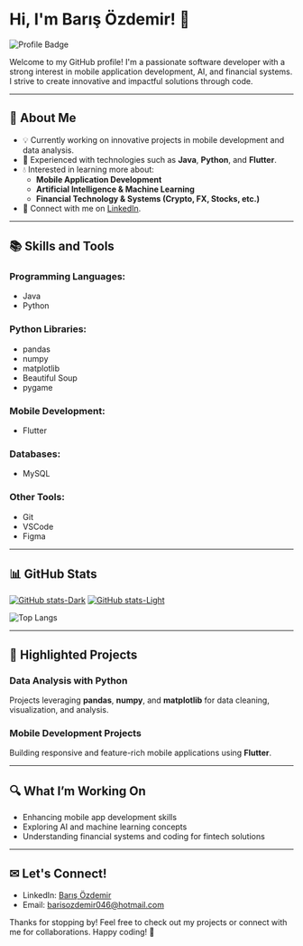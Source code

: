 # Hi, I'm Barış Özdemir! 👋
![Profile Badge](https://img.shields.io/badge/Profile-%400xbarss-blue)

Welcome to my GitHub profile! I'm a passionate software developer with a strong interest in mobile application development, AI, and financial systems. I strive to create innovative and impactful solutions through code.

---

## 🚀 **About Me**
- 💡 Currently working on innovative projects in mobile development and data analysis.
- 🌟 Experienced with technologies such as **Java**, **Python**, and **Flutter**.
- 💧 Interested in learning more about:
  - **Mobile Application Development**
  - **Artificial Intelligence & Machine Learning**
  - **Financial Technology & Systems (Crypto, FX, Stocks, etc.)**
- 🔗 Connect with me on [LinkedIn](https://www.linkedin.com/in/-barisozdemir-/).

---

## 📚 **Skills and Tools**

### **Programming Languages:**
- Java
- Python

### **Python Libraries:**
- pandas
- numpy
- matplotlib
- Beautiful Soup
- pygame

### **Mobile Development:**
- Flutter

### **Databases:**
- MySQL

### **Other Tools:**
- Git
- VSCode
- Figma

---

## 📊 **GitHub Stats**
[![GitHub stats-Dark](https://github-readme-stats.vercel.app/api?username=anuraghazra&show_icons=true&theme=dark#gh-dark-mode-only)](https://github.com/anuraghazra/github-readme-stats#gh-dark-mode-only)
[![GitHub stats-Light](https://github-readme-stats.vercel.app/api?username=anuraghazra&show_icons=true&theme=default#gh-light-mode-only)](https://github.com/anuraghazra/github-readme-stats#gh-light-mode-only)

![Top Langs](https://github-readme-stats.vercel.app/api/top-langs/?username=0xbarss&layout=compact&theme=radical)

---

## 🔖 **Highlighted Projects**

### **Data Analysis with Python**
Projects leveraging **pandas**, **numpy**, and **matplotlib** for data cleaning, visualization, and analysis.

### **Mobile Development Projects**
Building responsive and feature-rich mobile applications using **Flutter**.

---

## 🔍 **What I’m Working On**
- Enhancing mobile app development skills
- Exploring AI and machine learning concepts
- Understanding financial systems and coding for fintech solutions

---


## ✉ **Let's Connect!**
- LinkedIn: [Barış Özdemir](https://www.linkedin.com/in/-barisozdemir-/)
- Email: barisozdemir046@hotmail.com

Thanks for stopping by! Feel free to check out my projects or connect with me for collaborations. Happy coding! 🚀
